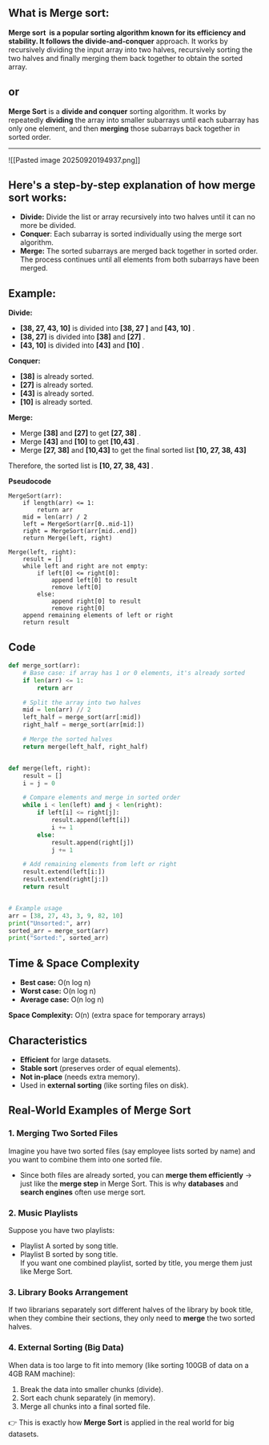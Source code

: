 ## What is Merge sort:

**Merge sort  is a popular sorting algorithm known for its efficiency and stability. 
It follows the divide-and-conquer** approach. It works by recursively dividing the input array into two halves, recursively sorting the two halves and finally merging them back together to obtain the sorted array.
## or

**Merge Sort** is a **divide and conquer** sorting algorithm.
It works by repeatedly **dividing** the array into smaller subarrays until each subarray has only one element, and then **merging** those subarrays back together in sorted order.  

---
![[Pasted image 20250920194937.png]]

## Here's a step-by-step explanation of how merge sort works:

- **Divide:** Divide the list or array recursively into two halves until it can no more be divided.
- **Conquer**: Each subarray is sorted individually using the merge sort algorithm.
- **Merge:** The sorted subarrays are merged back together in sorted order. The process continues until all elements from both subarrays have been merged.
## Example:

**Divide:**

- ****[38, 27, 43, 10]**** is divided into ****[38, 27 ]**** and ****[43, 10]**** .
- ****[38, 27]**** is divided into ****[38]**** and ****[27]**** .
- ****[43, 10]**** is divided into ****[43]**** and ****[10]**** .

**Conquer:**

- ****[38]**** is already sorted.
- ****[27]**** is already sorted.
- ****[43]**** is already sorted.
- ****[10]**** is already sorted.

**Merge:**

- Merge ****[38]**** and ****[27]**** to get ****[27, 38]**** .
- Merge ****[43]**** and ****[10]**** to get ****[10,43]**** .
- Merge ****[27, 38]**** and ****[10,43]**** to get the final sorted list ****[10, 27, 38, 43]****

Therefore, the sorted list is ****[10, 27, 38, 43]**** .

**Pseudocode**

```
MergeSort(arr):
    if length(arr) <= 1:
        return arr
    mid = len(arr) / 2
    left = MergeSort(arr[0..mid-1])
    right = MergeSort(arr[mid..end])
    return Merge(left, right)

Merge(left, right):
    result = []
    while left and right are not empty:
        if left[0] <= right[0]:
            append left[0] to result
            remove left[0]
        else:
            append right[0] to result
            remove right[0]
    append remaining elements of left or right
    return result

```

## Code

```python
def merge_sort(arr):
    # Base case: if array has 1 or 0 elements, it's already sorted
    if len(arr) <= 1:
        return arr

    # Split the array into two halves
    mid = len(arr) // 2
    left_half = merge_sort(arr[:mid])
    right_half = merge_sort(arr[mid:])

    # Merge the sorted halves
    return merge(left_half, right_half)


def merge(left, right):
    result = []
    i = j = 0

    # Compare elements and merge in sorted order
    while i < len(left) and j < len(right):
        if left[i] <= right[j]:
            result.append(left[i])
            i += 1
        else:
            result.append(right[j])
            j += 1

    # Add remaining elements from left or right
    result.extend(left[i:])
    result.extend(right[j:])
    return result


# Example usage
arr = [38, 27, 43, 3, 9, 82, 10]
print("Unsorted:", arr)
sorted_arr = merge_sort(arr)
print("Sorted:", sorted_arr)

```

## Time & Space Complexity

- **Best case:** O(n log n)
- **Worst case:** O(n log n)
- **Average case:** O(n log n)

**Space Complexity:** O(n) (extra space for temporary arrays)
## Characteristics

- **Efficient** for large datasets.
- **Stable sort** (preserves order of equal elements).
- **Not in-place** (needs extra memory).
- Used in **external sorting** (like sorting files on disk).

## Real-World Examples of Merge Sort
### 1. **Merging Two Sorted Files**

Imagine you have two sorted files (say employee lists sorted by name) and you want to combine them into one sorted file.
- Since both files are already sorted, you can **merge them efficiently** → just like the **merge step** in Merge Sort.
This is why **databases** and **search engines** often use merge sort.

### 2. **Music Playlists**
Suppose you have two playlists:
- Playlist A sorted by song title.
- Playlist B sorted by song title.  
    If you want one combined playlist, sorted by title, you merge them just like Merge Sort.
### 3. **Library Books Arrangement**
If two librarians separately sort different halves of the library by book title, when they combine their sections, they only need to **merge** the two sorted halves.

### 4. **External Sorting (Big Data)**
When data is too large to fit into memory (like sorting 100GB of data on a 4GB RAM machine):
1. Break the data into smaller chunks (divide).
2. Sort each chunk separately (in memory).
3. Merge all chunks into a final sorted file.  

👉 This is exactly how **Merge Sort** is applied in the real world for big datasets.